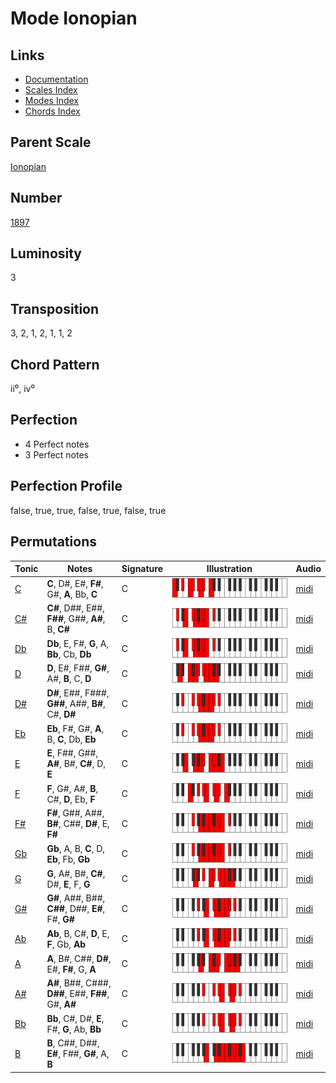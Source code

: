 # Mode Ionopian

## Links

- [Documentation](README.md)
- [Scales Index](Scales.md)
- [Modes Index](Modes.md)
- [Chords Index](Chords.md)

## Parent Scale

[Ionopian](ScaleIonopian.md)

## Number

[1897](https://ianring.com/musictheory/scales/1897)

## Luminosity

3

## Transposition

3, 2, 1, 2, 1, 1, 2

## Chord Pattern

ii⁰, iv⁰

## Perfection

- 4 Perfect notes
- 3 Perfect notes

## Perfection Profile

false, true, true, false, true, false, true

## Permutations

| Tonic | Notes | Signature | Illustration | Audio |
|-------|-------|-----------|--------------|-------|
| [C](ModeCNaturalIonopian.md) | **C**, D#, E#, **F#**, G#, **A**, Bb, **C** | C | ![CNaturalIonopian](ModeCNaturalIonopian.png) | [midi](https://github.com/edipermadi/music/blob/main/docs/ModeCNaturalIonopian.mid?raw=true) |
| [C#](ModeCSharpIonopian.md) | **C#**, D##, E##, **F##**, G##, **A#**, B, **C#** | C | ![CSharpIonopian](ModeCSharpIonopian.png) | [midi](https://github.com/edipermadi/music/blob/main/docs/ModeCSharpIonopian.mid?raw=true) |
| [Db](ModeDFlatIonopian.md) | **Db**, E, F#, **G**, A, **Bb**, Cb, **Db** | C | ![DFlatIonopian](ModeDFlatIonopian.png) | [midi](https://github.com/edipermadi/music/blob/main/docs/ModeDFlatIonopian.mid?raw=true) |
| [D](ModeDNaturalIonopian.md) | **D**, E#, F##, **G#**, A#, **B**, C, **D** | C | ![DNaturalIonopian](ModeDNaturalIonopian.png) | [midi](https://github.com/edipermadi/music/blob/main/docs/ModeDNaturalIonopian.mid?raw=true) |
| [D#](ModeDSharpIonopian.md) | **D#**, E##, F###, **G##**, A##, **B#**, C#, **D#** | C | ![DSharpIonopian](ModeDSharpIonopian.png) | [midi](https://github.com/edipermadi/music/blob/main/docs/ModeDSharpIonopian.mid?raw=true) |
| [Eb](ModeEFlatIonopian.md) | **Eb**, F#, G#, **A**, B, **C**, Db, **Eb** | C | ![EFlatIonopian](ModeEFlatIonopian.png) | [midi](https://github.com/edipermadi/music/blob/main/docs/ModeEFlatIonopian.mid?raw=true) |
| [E](ModeENaturalIonopian.md) | **E**, F##, G##, **A#**, B#, **C#**, D, **E** | C | ![ENaturalIonopian](ModeENaturalIonopian.png) | [midi](https://github.com/edipermadi/music/blob/main/docs/ModeENaturalIonopian.mid?raw=true) |
| [F](ModeFNaturalIonopian.md) | **F**, G#, A#, **B**, C#, **D**, Eb, **F** | C | ![FNaturalIonopian](ModeFNaturalIonopian.png) | [midi](https://github.com/edipermadi/music/blob/main/docs/ModeFNaturalIonopian.mid?raw=true) |
| [F#](ModeFSharpIonopian.md) | **F#**, G##, A##, **B#**, C##, **D#**, E, **F#** | C | ![FSharpIonopian](ModeFSharpIonopian.png) | [midi](https://github.com/edipermadi/music/blob/main/docs/ModeFSharpIonopian.mid?raw=true) |
| [Gb](ModeGFlatIonopian.md) | **Gb**, A, B, **C**, D, **Eb**, Fb, **Gb** | C | ![GFlatIonopian](ModeGFlatIonopian.png) | [midi](https://github.com/edipermadi/music/blob/main/docs/ModeGFlatIonopian.mid?raw=true) |
| [G](ModeGNaturalIonopian.md) | **G**, A#, B#, **C#**, D#, **E**, F, **G** | C | ![GNaturalIonopian](ModeGNaturalIonopian.png) | [midi](https://github.com/edipermadi/music/blob/main/docs/ModeGNaturalIonopian.mid?raw=true) |
| [G#](ModeGSharpIonopian.md) | **G#**, A##, B##, **C##**, D##, **E#**, F#, **G#** | C | ![GSharpIonopian](ModeGSharpIonopian.png) | [midi](https://github.com/edipermadi/music/blob/main/docs/ModeGSharpIonopian.mid?raw=true) |
| [Ab](ModeAFlatIonopian.md) | **Ab**, B, C#, **D**, E, **F**, Gb, **Ab** | C | ![AFlatIonopian](ModeAFlatIonopian.png) | [midi](https://github.com/edipermadi/music/blob/main/docs/ModeAFlatIonopian.mid?raw=true) |
| [A](ModeANaturalIonopian.md) | **A**, B#, C##, **D#**, E#, **F#**, G, **A** | C | ![ANaturalIonopian](ModeANaturalIonopian.png) | [midi](https://github.com/edipermadi/music/blob/main/docs/ModeANaturalIonopian.mid?raw=true) |
| [A#](ModeASharpIonopian.md) | **A#**, B##, C###, **D##**, E##, **F##**, G#, **A#** | C | ![ASharpIonopian](ModeASharpIonopian.png) | [midi](https://github.com/edipermadi/music/blob/main/docs/ModeASharpIonopian.mid?raw=true) |
| [Bb](ModeBFlatIonopian.md) | **Bb**, C#, D#, **E**, F#, **G**, Ab, **Bb** | C | ![BFlatIonopian](ModeBFlatIonopian.png) | [midi](https://github.com/edipermadi/music/blob/main/docs/ModeBFlatIonopian.mid?raw=true) |
| [B](ModeBNaturalIonopian.md) | **B**, C##, D##, **E#**, F##, **G#**, A, **B** | C | ![BNaturalIonopian](ModeBNaturalIonopian.png) | [midi](https://github.com/edipermadi/music/blob/main/docs/ModeBNaturalIonopian.mid?raw=true) |
